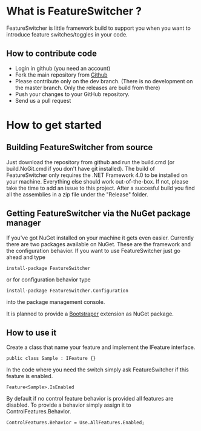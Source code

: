 # What is FeatureSwitcher ?

FeatureSwitcher is little framework build to support you when you want to introduce feature switches/toggles in your code.

## How to contribute code

* Login in github (you need an account)
* Fork the main repository from [Github](https://github.com/mexx/FeatureSwitcher)
* Please contribute only on the dev branch. (There is no development on the master branch. Only the releases are build from there)
* Push your changes to your GitHub repository.
* Send us a pull request

# How to get started

## Building FeatureSwitcher from source

Just download the repository from github and run the build.cmd (or build.NoGit.cmd if you don't have git installed). The build of FeatureSwitcher only requires the .NET Framework 4.0 to be installed on your machine. Everything else should work out-of-the-box. If not, please take the time to add an issue to this project. After a succesful build you find all the assemblies in a zip file under the "Release" folder.

## Getting FeatureSwitcher via the NuGet package manager

If you've got NuGet installed on your machine it gets even easier. Currently there are two packages available on NuGet. These are the framework and the configuration behavior. If you want to use FeatureSwitcher just go ahead and type

    install-package FeatureSwitcher

or for configuration behavior type

    install-package FeatureSwitcher.Configuration
	
into the package management console.

It is planned to provide a [Bootstraper](http://bootstrapper.codeplex.com/) extension as NuGet package.

## How to use it

Create a class that name your feature and implement the IFeature interface.

	public class Sample : IFeature {}
	
In the code where you need the switch simply ask FeatureSwitcher if this feature is enabled.

	Feature<Sample>.IsEnabled
	
By default if no control feature behavior is provided all features are disabled. To provide a behavior simply assign it to ControlFeatures.Behavior.

	ControlFeatures.Behavior = Use.AllFeatures.Enabled;